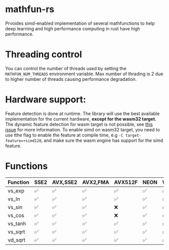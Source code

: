 # mathfun-rs
Prvoides simd-enabled implementation of several mathfunctions to help deep learning and high performance computing in rust have high performance.

# Threading control
You can control the number of threads used by setting the `MATHFUN_NUM_THREADS` environment variable. Max number of thrading is 2 due to higher number of threads causing performance degradation.

# Hardware support:

Feature detection is done at runtime. The library will use the best available implementation for the current hardware, **except for the wasm32 target.**
The dynamic feature detection for wasm target is not possible, see [this issue](https://github.com/rust-lang/rust/issues/74372#issuecomment-889458705) for more information.
To enable simd on wasm32 target, you need to use tthe flag to enable the feature at compile time, e.g `-C target-feature=+simd128`, and make sure the wasm engine has support for the simd feature.

# Functions

| Function | SSE2 | AVX,SSE2 | AVX2,FMA | AVX512F | NEON | WASM |
|----------|-----|-----|-----|--------|------|------|
| vs_exp      |  ✅   |   ✅  |   ✅  |    ✅    |   ✅   |   ✅  |
| vs_ln       |  ✅   |   ✅  |  ✅   |   ✅      |   ✅   |   ✅   |
| vs_sin      |  ✅   |   ✅  |  ✅   |    ❌     |  ✅    |   ✅   |
| vs_cos      |  ✅   |  ✅   |   ✅  |    ❌     |  ✅    |   ✅   |
| vs_tanh     |  ✅   |   ✅  |  ✅   |    ✅    |    ✅  |    ✅  |
| vs_sqrt    |  ✅   |   ✅  |  ✅   |    ✅    |    ✅  |    ✅  |
| vd_sqrt    | ✅   |   ✅  |  ✅   |    ✅    |    ✅  |    ✅  |
